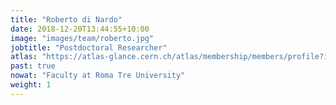 ```yaml
---
title: "Roberto di Nardo"
date: 2018-12-20T13:44:55+10:00
image: "images/team/roberto.jpg"
jobtitle: "Postdoctoral Researcher"
atlas: "https://atlas-glance.cern.ch/atlas/membership/members/profile?id=17397"
past: true
nowat: "Faculty at Roma Tre University"
weight: 1
---
```

